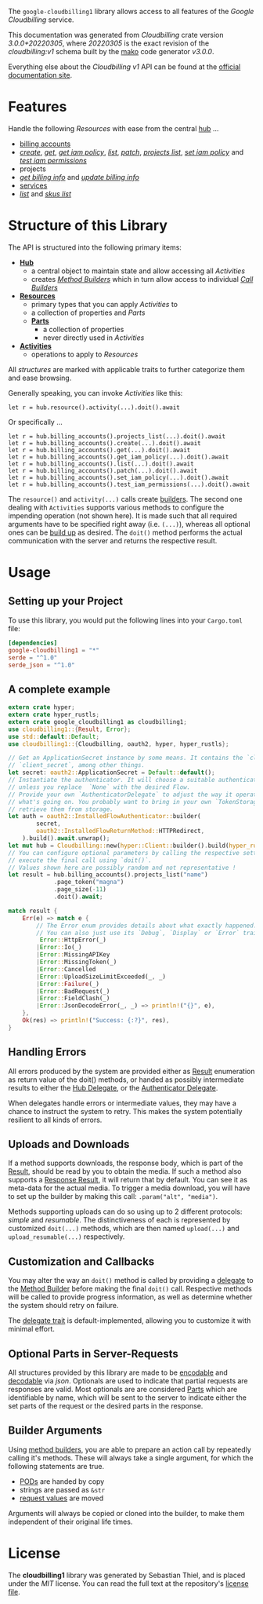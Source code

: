 <!---
DO NOT EDIT !
This file was generated automatically from 'src/mako/api/README.md.mako'
DO NOT EDIT !
-->
The `google-cloudbilling1` library allows access to all features of the *Google Cloudbilling* service.

This documentation was generated from *Cloudbilling* crate version *3.0.0+20220305*, where *20220305* is the exact revision of the *cloudbilling:v1* schema built by the [mako](http://www.makotemplates.org/) code generator *v3.0.0*.

Everything else about the *Cloudbilling* *v1* API can be found at the
[official documentation site](https://cloud.google.com/billing/).
# Features

Handle the following *Resources* with ease from the central [hub](https://docs.rs/google-cloudbilling1/3.0.0+20220305/google_cloudbilling1/Cloudbilling) ... 

* [billing accounts](https://docs.rs/google-cloudbilling1/3.0.0+20220305/google_cloudbilling1/api::BillingAccount)
 * [*create*](https://docs.rs/google-cloudbilling1/3.0.0+20220305/google_cloudbilling1/api::BillingAccountCreateCall), [*get*](https://docs.rs/google-cloudbilling1/3.0.0+20220305/google_cloudbilling1/api::BillingAccountGetCall), [*get iam policy*](https://docs.rs/google-cloudbilling1/3.0.0+20220305/google_cloudbilling1/api::BillingAccountGetIamPolicyCall), [*list*](https://docs.rs/google-cloudbilling1/3.0.0+20220305/google_cloudbilling1/api::BillingAccountListCall), [*patch*](https://docs.rs/google-cloudbilling1/3.0.0+20220305/google_cloudbilling1/api::BillingAccountPatchCall), [*projects list*](https://docs.rs/google-cloudbilling1/3.0.0+20220305/google_cloudbilling1/api::BillingAccountProjectListCall), [*set iam policy*](https://docs.rs/google-cloudbilling1/3.0.0+20220305/google_cloudbilling1/api::BillingAccountSetIamPolicyCall) and [*test iam permissions*](https://docs.rs/google-cloudbilling1/3.0.0+20220305/google_cloudbilling1/api::BillingAccountTestIamPermissionCall)
* projects
 * [*get billing info*](https://docs.rs/google-cloudbilling1/3.0.0+20220305/google_cloudbilling1/api::ProjectGetBillingInfoCall) and [*update billing info*](https://docs.rs/google-cloudbilling1/3.0.0+20220305/google_cloudbilling1/api::ProjectUpdateBillingInfoCall)
* [services](https://docs.rs/google-cloudbilling1/3.0.0+20220305/google_cloudbilling1/api::Service)
 * [*list*](https://docs.rs/google-cloudbilling1/3.0.0+20220305/google_cloudbilling1/api::ServiceListCall) and [*skus list*](https://docs.rs/google-cloudbilling1/3.0.0+20220305/google_cloudbilling1/api::ServiceSkuListCall)




# Structure of this Library

The API is structured into the following primary items:

* **[Hub](https://docs.rs/google-cloudbilling1/3.0.0+20220305/google_cloudbilling1/Cloudbilling)**
    * a central object to maintain state and allow accessing all *Activities*
    * creates [*Method Builders*](https://docs.rs/google-cloudbilling1/3.0.0+20220305/google_cloudbilling1/client::MethodsBuilder) which in turn
      allow access to individual [*Call Builders*](https://docs.rs/google-cloudbilling1/3.0.0+20220305/google_cloudbilling1/client::CallBuilder)
* **[Resources](https://docs.rs/google-cloudbilling1/3.0.0+20220305/google_cloudbilling1/client::Resource)**
    * primary types that you can apply *Activities* to
    * a collection of properties and *Parts*
    * **[Parts](https://docs.rs/google-cloudbilling1/3.0.0+20220305/google_cloudbilling1/client::Part)**
        * a collection of properties
        * never directly used in *Activities*
* **[Activities](https://docs.rs/google-cloudbilling1/3.0.0+20220305/google_cloudbilling1/client::CallBuilder)**
    * operations to apply to *Resources*

All *structures* are marked with applicable traits to further categorize them and ease browsing.

Generally speaking, you can invoke *Activities* like this:

```Rust,ignore
let r = hub.resource().activity(...).doit().await
```

Or specifically ...

```ignore
let r = hub.billing_accounts().projects_list(...).doit().await
let r = hub.billing_accounts().create(...).doit().await
let r = hub.billing_accounts().get(...).doit().await
let r = hub.billing_accounts().get_iam_policy(...).doit().await
let r = hub.billing_accounts().list(...).doit().await
let r = hub.billing_accounts().patch(...).doit().await
let r = hub.billing_accounts().set_iam_policy(...).doit().await
let r = hub.billing_accounts().test_iam_permissions(...).doit().await
```

The `resource()` and `activity(...)` calls create [builders][builder-pattern]. The second one dealing with `Activities` 
supports various methods to configure the impending operation (not shown here). It is made such that all required arguments have to be 
specified right away (i.e. `(...)`), whereas all optional ones can be [build up][builder-pattern] as desired.
The `doit()` method performs the actual communication with the server and returns the respective result.

# Usage

## Setting up your Project

To use this library, you would put the following lines into your `Cargo.toml` file:

```toml
[dependencies]
google-cloudbilling1 = "*"
serde = "^1.0"
serde_json = "^1.0"
```

## A complete example

```Rust
extern crate hyper;
extern crate hyper_rustls;
extern crate google_cloudbilling1 as cloudbilling1;
use cloudbilling1::{Result, Error};
use std::default::Default;
use cloudbilling1::{Cloudbilling, oauth2, hyper, hyper_rustls};

// Get an ApplicationSecret instance by some means. It contains the `client_id` and 
// `client_secret`, among other things.
let secret: oauth2::ApplicationSecret = Default::default();
// Instantiate the authenticator. It will choose a suitable authentication flow for you, 
// unless you replace  `None` with the desired Flow.
// Provide your own `AuthenticatorDelegate` to adjust the way it operates and get feedback about 
// what's going on. You probably want to bring in your own `TokenStorage` to persist tokens and
// retrieve them from storage.
let auth = oauth2::InstalledFlowAuthenticator::builder(
        secret,
        oauth2::InstalledFlowReturnMethod::HTTPRedirect,
    ).build().await.unwrap();
let mut hub = Cloudbilling::new(hyper::Client::builder().build(hyper_rustls::HttpsConnector::with_native_roots()), auth);
// You can configure optional parameters by calling the respective setters at will, and
// execute the final call using `doit()`.
// Values shown here are possibly random and not representative !
let result = hub.billing_accounts().projects_list("name")
             .page_token("magna")
             .page_size(-11)
             .doit().await;

match result {
    Err(e) => match e {
        // The Error enum provides details about what exactly happened.
        // You can also just use its `Debug`, `Display` or `Error` traits
         Error::HttpError(_)
        |Error::Io(_)
        |Error::MissingAPIKey
        |Error::MissingToken(_)
        |Error::Cancelled
        |Error::UploadSizeLimitExceeded(_, _)
        |Error::Failure(_)
        |Error::BadRequest(_)
        |Error::FieldClash(_)
        |Error::JsonDecodeError(_, _) => println!("{}", e),
    },
    Ok(res) => println!("Success: {:?}", res),
}

```
## Handling Errors

All errors produced by the system are provided either as [Result](https://docs.rs/google-cloudbilling1/3.0.0+20220305/google_cloudbilling1/client::Result) enumeration as return value of
the doit() methods, or handed as possibly intermediate results to either the 
[Hub Delegate](https://docs.rs/google-cloudbilling1/3.0.0+20220305/google_cloudbilling1/client::Delegate), or the [Authenticator Delegate](https://docs.rs/yup-oauth2/*/yup_oauth2/trait.AuthenticatorDelegate.html).

When delegates handle errors or intermediate values, they may have a chance to instruct the system to retry. This 
makes the system potentially resilient to all kinds of errors.

## Uploads and Downloads
If a method supports downloads, the response body, which is part of the [Result](https://docs.rs/google-cloudbilling1/3.0.0+20220305/google_cloudbilling1/client::Result), should be
read by you to obtain the media.
If such a method also supports a [Response Result](https://docs.rs/google-cloudbilling1/3.0.0+20220305/google_cloudbilling1/client::ResponseResult), it will return that by default.
You can see it as meta-data for the actual media. To trigger a media download, you will have to set up the builder by making
this call: `.param("alt", "media")`.

Methods supporting uploads can do so using up to 2 different protocols: 
*simple* and *resumable*. The distinctiveness of each is represented by customized 
`doit(...)` methods, which are then named `upload(...)` and `upload_resumable(...)` respectively.

## Customization and Callbacks

You may alter the way an `doit()` method is called by providing a [delegate](https://docs.rs/google-cloudbilling1/3.0.0+20220305/google_cloudbilling1/client::Delegate) to the 
[Method Builder](https://docs.rs/google-cloudbilling1/3.0.0+20220305/google_cloudbilling1/client::CallBuilder) before making the final `doit()` call. 
Respective methods will be called to provide progress information, as well as determine whether the system should 
retry on failure.

The [delegate trait](https://docs.rs/google-cloudbilling1/3.0.0+20220305/google_cloudbilling1/client::Delegate) is default-implemented, allowing you to customize it with minimal effort.

## Optional Parts in Server-Requests

All structures provided by this library are made to be [encodable](https://docs.rs/google-cloudbilling1/3.0.0+20220305/google_cloudbilling1/client::RequestValue) and 
[decodable](https://docs.rs/google-cloudbilling1/3.0.0+20220305/google_cloudbilling1/client::ResponseResult) via *json*. Optionals are used to indicate that partial requests are responses 
are valid.
Most optionals are are considered [Parts](https://docs.rs/google-cloudbilling1/3.0.0+20220305/google_cloudbilling1/client::Part) which are identifiable by name, which will be sent to 
the server to indicate either the set parts of the request or the desired parts in the response.

## Builder Arguments

Using [method builders](https://docs.rs/google-cloudbilling1/3.0.0+20220305/google_cloudbilling1/client::CallBuilder), you are able to prepare an action call by repeatedly calling it's methods.
These will always take a single argument, for which the following statements are true.

* [PODs][wiki-pod] are handed by copy
* strings are passed as `&str`
* [request values](https://docs.rs/google-cloudbilling1/3.0.0+20220305/google_cloudbilling1/client::RequestValue) are moved

Arguments will always be copied or cloned into the builder, to make them independent of their original life times.

[wiki-pod]: http://en.wikipedia.org/wiki/Plain_old_data_structure
[builder-pattern]: http://en.wikipedia.org/wiki/Builder_pattern
[google-go-api]: https://github.com/google/google-api-go-client

# License
The **cloudbilling1** library was generated by Sebastian Thiel, and is placed 
under the *MIT* license.
You can read the full text at the repository's [license file][repo-license].

[repo-license]: https://github.com/Byron/google-apis-rsblob/main/LICENSE.md
